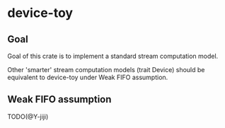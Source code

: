 # device-toy

## Goal

Goal of this crate is to implement a standard stream computation model. 

Other 'smarter' stream computation models (trait Device) should be equivalent to device-toy under Weak FIFO assumption. 

## Weak FIFO assumption

TODO(@Y-jiji)